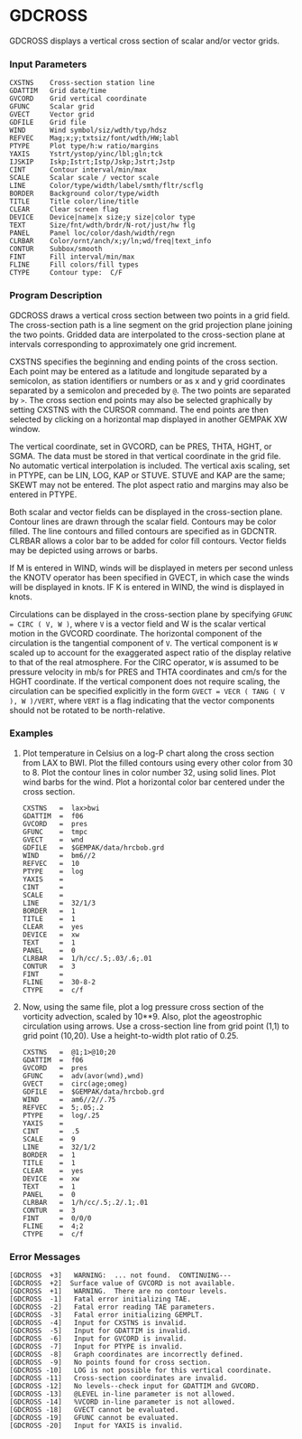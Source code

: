 # GDCROSS

GDCROSS displays a vertical cross section of scalar and/or vector
        grids.

### Input Parameters
 
    CXSTNS    Cross-section station line
    GDATTIM   Grid date/time
    GVCORD    Grid vertical coordinate
    GFUNC     Scalar grid
    GVECT     Vector grid
    GDFILE    Grid file
    WIND      Wind symbol/siz/wdth/typ/hdsz
    REFVEC    Mag;x;y;txtsiz/font/wdth/HW;labl
    PTYPE     Plot type/h:w ratio/margins
    YAXIS     Ystrt/ystop/yinc/lbl;gln;tck
    IJSKIP    Iskp;Istrt;Istp/Jskp;Jstrt;Jstp
    CINT      Contour interval/min/max
    SCALE     Scalar scale / vector scale
    LINE      Color/type/width/label/smth/fltr/scflg
    BORDER    Background color/type/width
    TITLE     Title color/line/title
    CLEAR     Clear screen flag
    DEVICE    Device|name|x size;y size|color type
    TEXT      Size/fnt/wdth/brdr/N-rot/just/hw flg
    PANEL     Panel loc/color/dash/width/regn
    CLRBAR    Color/ornt/anch/x;y/ln;wd/freq|text_info
    CONTUR    Subbox/smooth
    FINT      Fill interval/min/max
    FLINE     Fill colors/fill types
    CTYPE     Contour type:  C/F
 
 

### Program Description
 
GDCROSS draws a vertical cross section between two points
in a grid field.  The cross-section path is a line segment
on the grid projection plane joining the two points.  Gridded
data are interpolated to the cross-section plane at intervals
corresponding to approximately one grid increment.

CXSTNS specifies the beginning and ending points of the cross
section.  Each point may be entered as a latitude and longitude
separated by a semicolon, as station identifiers or numbers or
as x and y grid coordinates separated by a semicolon and
preceded by `@`.  The two points are separated by `>`.  The cross
section end points may also be selected graphically by setting
CXSTNS with the CURSOR command.  The end points are then
selected by clicking on a horizontal map displayed in another
GEMPAK XW window.

The vertical coordinate, set in GVCORD, can be PRES, THTA, HGHT,
or SGMA.  The data must be stored in that vertical coordinate in
the grid file.  No automatic vertical interpolation is included.
The vertical axis scaling, set in PTYPE, can be LIN, LOG, KAP
or STUVE.  STUVE and KAP are the same; SKEWT may not be entered.
The plot aspect ratio and margins may also be entered in PTYPE.

Both scalar and vector fields can be displayed in the
cross-section plane.  Contour lines are drawn through the scalar
field.  Contours may be color filled.  The line contours and filled
contours are specified as in GDCNTR.   CLRBAR allows a color bar to
be added for color fill contours.  Vector fields may be depicted
using arrows or barbs.

If M is entered in WIND, winds will be displayed in meters
per second unless the KNOTV operator has been specified in
GVECT, in which case the winds will be displayed in knots.
IF K is entered in WIND, the wind is displayed in knots.

Circulations can be displayed in the cross-section plane by
specifying `GFUNC = CIRC ( V, W )`, where `V` is a vector field
and W is the scalar vertical motion in the GVCORD coordinate.
The horizontal component of the circulation is the tangential
component of `V`.  The vertical component is `W` scaled up to
account for the exaggerated aspect ratio of the display
relative to that of the real atmosphere.  For the CIRC
operator, `W` is assumed to be pressure velocity in mb/s
for PRES and THTA coordinates and cm/s for the HGHT coordinate.
If the vertical component does not require scaling, the
circulation can be specified explicitly in the form
`GVECT = VECR ( TANG ( V ), W )/VERT`, where `VERT` is a flag
indicating that the vector components should not be rotated to
be north-relative.


### Examples
 
1.  Plot temperature in Celsius on a log-P chart along the cross section from LAX to BWI.  Plot the filled contours
using every other color from 30 to 8.  Plot the contour
lines in color number 32, using solid lines.  Plot wind barbs for the wind.  Plot a horizontal color bar centered
under the cross section.
    
        CXSTNS	 =  lax>bwi
        GDATTIM	 =  f06
        GVCORD	 =  pres
        GFUNC	 =  tmpc
        GVECT	 =  wnd
        GDFILE	 =  $GEMPAK/data/hrcbob.grd
        WIND	 =  bm6//2
        REFVEC	 =  10
        PTYPE	 =  log
        YAXIS	 =
        CINT	 =
        SCALE	 =
        LINE	 =  32/1/3
        BORDER	 =  1
        TITLE	 =  1
        CLEAR	 =  yes
        DEVICE	 =  xw
        TEXT	 =  1
        PANEL	 =  0
        CLRBAR	 =  1/h/cc/.5;.03/.6;.01
        CONTUR	 =  3
        FINT	 =
        FLINE	 =  30-8-2
        CTYPE	 =  c/f

2.  Now, using the same file, plot a log pressure cross
    section of the vorticity advection, scaled by 10**9.
    Also, plot the ageostrophic circulation using arrows.
    Use a cross-section line from grid point (1,1) to grid
    point (10,20).  Use a height-to-width plot ratio of 0.25.

        CXSTNS	 =  @1;1>@10;20
        GDATTIM	 =  f06
        GVCORD	 =  pres
        GFUNC	 =  adv(avor(wnd),wnd)
        GVECT	 =  circ(age;omeg)
        GDFILE	 =  $GEMPAK/data/hrcbob.grd
        WIND	 =  am6//2//.75
        REFVEC	 =  5;.05;.2
        PTYPE	 =  log/.25
        YAXIS	 =
        CINT	 =  .5
        SCALE	 =  9
        LINE	 =  32/1/2
        BORDER	 =  1
        TITLE	 =  1
        CLEAR	 =  yes
        DEVICE	 =  xw
        TEXT	 =  1
        PANEL	 =  0
        CLRBAR	 =  1/h/cc/.5;.2/.1;.01
        CONTUR	 =  3
        FINT	 =  0/0/0
        FLINE	 =  4;2
        CTYPE	 =  c/f

### Error Messages
 
    [GDCROSS  +3]   WARNING:  ... not found.  CONTINUING---
    [GDCROSS  +2]  Surface value of GVCORD is not available.
    [GDCROSS  +1]   WARNING.  There are no contour levels.
    [GDCROSS  -1]   Fatal error initializing TAE.
    [GDCROSS  -2]   Fatal error reading TAE parameters.
    [GDCROSS  -3]   Fatal error initializing GEMPLT.
    [GDCROSS  -4]   Input for CXSTNS is invalid.
    [GDCROSS  -5]   Input for GDATTIM is invalid.
    [GDCROSS  -6]   Input for GVCORD is invalid.
    [GDCROSS  -7]   Input for PTYPE is invalid.
    [GDCROSS  -8]   Graph coordinates are incorrectly defined.
    [GDCROSS  -9]   No points found for cross section.
    [GDCROSS -10]   LOG is not possible for this vertical coordinate.
    [GDCROSS -11]   Cross-section coordinates are invalid.
    [GDCROSS -12]   No levels--check input for GDATTIM and GVCORD.
    [GDCROSS -13]   @LEVEL in-line parameter is not allowed.
    [GDCROSS -14]   %VCORD in-line parameter is not allowed.
    [GDCROSS -18]   GVECT cannot be evaluated.
    [GDCROSS -19]   GFUNC cannot be evaluated.
    [GDCROSS -20]   Input for YAXIS is invalid.
